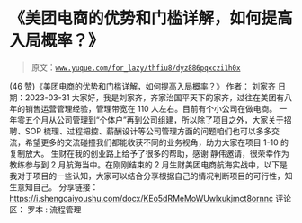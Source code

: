 # 《美团电商的优势和门槛详解，如何提高入局概率？》

> 原文：[`www.yuque.com/for_lazy/thfiu8/dyz886pqxczi1h0x`](https://www.yuque.com/for_lazy/thfiu8/dyz886pqxczi1h0x)

<ne-h2 id="74e042c7" data-lake-id="74e042c7"><ne-heading-ext><ne-heading-anchor></ne-heading-anchor><ne-heading-fold></ne-heading-fold></ne-heading-ext><ne-heading-content><ne-text id="ucc39a1f5">(46 赞)《美团电商的优势和门槛详解，如何提高入局概率？》</ne-text></ne-heading-content></ne-h2> <ne-p id="ud2b70f4a" data-lake-id="ud2b70f4a"><ne-text id="ucc44ec9b">作者： 刘家齐</ne-text></ne-p> <ne-p id="u9ed8c450" data-lake-id="u9ed8c450"><ne-text id="u90961033">日期：2023-03-31</ne-text></ne-p> <ne-p id="uc5aafe28" data-lake-id="uc5aafe28"><ne-text id="u78da2a44">大家好，我是刘家齐，齐家治国平天下的家齐，过往在美团有八年的销售运营管理经验，管理带宽在 110 人左右。目前有个小公司在做电商。</ne-text></ne-p> <ne-p id="u10bea1f3" data-lake-id="u10bea1f3"><ne-text id="ude24989e">一年零五个月从公司管理到“个体户”再到公司组建，所以除了项目之外，大家关于招聘、SOP 梳理、过程把控、薪酬设计等公司管理方面的问题咱们也可以多多交流，希望更多的交流碰撞我们都能收获不同的业务视角，助力大家在项目 1-10 的复制放大。</ne-text></ne-p> <ne-p id="ufd6fee79" data-lake-id="ufd6fee79"><ne-text id="u6c496e62">生财在我的创业路上给予了很多的帮助，感谢 静伟邀请，很荣幸作为教练参与到 2 月航海当中。在刚刚结束的 2 月生财美团电商航海实战中，以下是我对于项目的一些认知，大家可以结合分享根据自己的情况判断项目的可行性，知生意知自己。</ne-text></ne-p> <ne-p id="ua18eb256" data-lake-id="ua18eb256"><ne-text id="uc1a39b3f">分享链接：</ne-text>[<ne-text id="uc5dd850b">https://i.shengcaiyoushu.com/docx/KEo5dRMeMoWUwlxukjmct8ornnc</ne-text>](https://i.shengcaiyoushu.com/docx/KEo5dRMeMoWUwlxukjmct8ornnc)</ne-p> <ne-hole id="u7733d69d" data-lake-id="u7733d69d"><ne-card data-card-name="hr" data-card-type="block" id="y1fWz" data-event-boundary="card"><ne-p id="ua525ae3b" data-lake-id="ua525ae3b"><ne-text id="u2f65f2c5">评论区：</ne-text></ne-p> <ne-p id="u8d2adb26" data-lake-id="u8d2adb26"><ne-text id="uc03e4d4c">罗本 : 流程管理</ne-text></ne-p></ne-card></ne-hole>